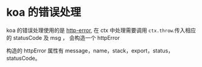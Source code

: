 # koa 的错误处理

koa 的错误处理使用的是 [http-error](https://github.com/jshttp/http-errors), 在 ctx 中处理需要调用 `ctx.throw`.传入相应的 statusCode 及 msg ， 会构造一个 httpError

构造的 httpError 属性有 message，name，stack，export，status，statusCode。